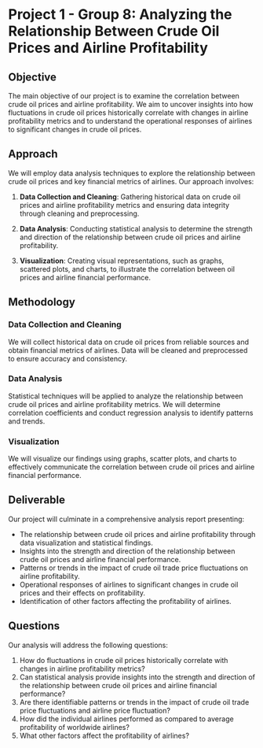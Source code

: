 # Project 1 - Group 8: Analyzing the Relationship Between Crude Oil Prices and Airline Profitability

## Objective

The main objective of our project is to examine the correlation between crude oil prices and airline profitability. We aim to uncover insights into how fluctuations in crude oil prices historically correlate with changes in airline profitability metrics and to understand the operational responses of airlines to significant changes in crude oil prices.

## Approach

We will employ data analysis techniques to explore the relationship between crude oil prices and key financial metrics of airlines. Our approach involves:

1. **Data Collection and Cleaning**: Gathering historical data on crude oil prices and airline profitability metrics and ensuring data integrity through cleaning and preprocessing.
   
2. **Data Analysis**: Conducting statistical analysis to determine the strength and direction of the relationship between crude oil prices and airline profitability.
   
3. **Visualization**: Creating visual representations, such as graphs, scattered plots, and charts, to illustrate the correlation between oil prices and airline financial performance.

## Methodology

### Data Collection and Cleaning

We will collect historical data on crude oil prices from reliable sources and obtain financial metrics of airlines. Data will be cleaned and preprocessed to ensure accuracy and consistency.

### Data Analysis

Statistical techniques will be applied to analyze the relationship between crude oil prices and airline profitability metrics. We will determine correlation coefficients and conduct regression analysis to identify patterns and trends.

### Visualization

We will visualize our findings using graphs, scatter plots, and charts to effectively communicate the correlation between crude oil prices and airline financial performance.

## Deliverable

Our project will culminate in a comprehensive analysis report presenting:

- The relationship between crude oil prices and airline profitability through data visualization and statistical findings.
- Insights into the strength and direction of the relationship between crude oil prices and airline financial performance.
- Patterns or trends in the impact of crude oil trade price fluctuations on airline profitability.
- Operational responses of airlines to significant changes in crude oil prices and their effects on profitability.
- Identification of other factors affecting the profitability of airlines.

## Questions

Our analysis will address the following questions:

1. How do fluctuations in crude oil prices historically correlate with changes in airline profitability metrics?
2. Can statistical analysis provide insights into the strength and direction of the relationship between crude oil prices and airline financial performance?
3. Are there identifiable patterns or trends in the impact of crude oil trade price fluctuations and airline price fluctuation?
4. How did the individual airlines performed as compared to average profitability of worldwide airlines?
5. What other factors affect the profitability of airlines?
